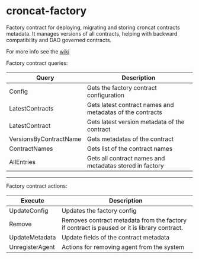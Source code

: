# croncat-factory
Factory contract for deploying, migrating and storing croncat contracts metadata. It manages versions of all contracts, helping with backward compatibility and DAO governed contracts.

For more info see the [wiki](https://github.com/CronCats/cw-croncat/wiki/%F0%9F%8F%AD-Factory-Architecture)


Factory contract queries:

| Query                  | Description                                               |
| ---------------------- | --------------------------------------------------------- |
| Config                 | Gets the factory contract configuration                   |
| LatestContracts        | Gets latest contract names and metadatas of the contracts |
| LatestContract         | Gets latest version metadata of the contract              |
| VersionsByContractName | Gets metadatas of the contract                            |
| ContractNames          | Gets list of the contract names                           |
| AllEntries             | Gets all contract names and metadatas stored in factory   |

***

Factory contract actions:

| Execute         | Description                                                                                 |
| --------------- | ------------------------------------------------------------------------------------------- |
| UpdateConfig    | Updates the factory config                                                                  |
| Remove          | Removes contract metadata from the factory if contract is paused or it is library contract. |
| UpdateMetadata  | Update fields of the contract metadata                                                      |
| UnregisterAgent | Actions for removing agent from the system                                                  |
